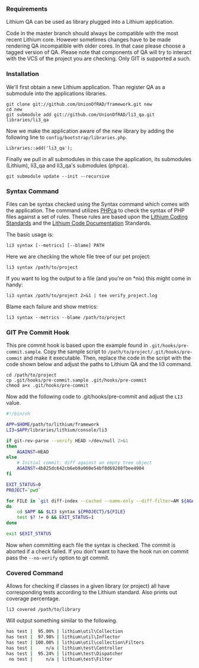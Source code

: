 ### Requirements

Lithium QA can be used as library plugged into a Lithium application. 

Code in the master branch should always be compatible with the most recent Lithium core. However sometimes changes have to be made rendering QA incompatible with older cores. In that case please choose a tagged version of QA. Please note that components of QA will try to interact with the VCS of the project you are checking. Only GIT is supported a such.

### Installation

We'll first obtain a new Lithium application. Than register QA as a submodule into the applications libraries. 

```
git clone git://github.com/UnionOfRAD/framework.git new
cd new
git submodule add git://github.com/UnionOfRAD/li3_qa.git libraries/li3_qa
```

Now we make the application aware of the new library by adding the following line to `config/bootstrap/libraries.php`.

```
Libraries::add('li3_qa');
```

Finally we pull in all submodules in this case the application, its submodules (Lithium), li3_qa and li3_qa's submodules (phpca).

```
git submodule update --init --recursive
```

### Syntax Command

Files can be syntax checked using the Syntax command which comes with the application. The command utilizes [PHPca](http://github.com/UnionOfRAD/phpca/) to check the syntax of PHP files against a set of rules. These rules are based upon the [Lithium Coding Standards](https://github.com/UnionOfRAD/lithium/wiki/Spec%3A-Coding) and the [Lithium Code Documentation](https://github.com/UnionOfRAD/lithium/wiki/Spec%3A-Documenting) Standards.

The basic usage is: 

```
li3 syntax [--metrics] [--blame] PATH
```

Here we are checking the whole file tree of our pet project:

```
li3 syntax /path/to/project
```

If you want to log the output to a file (and you're on *nix) this might come in handy:

```
li3 syntax /path/to/project 2>&1 | tee verify_project.log
```

Blame each failure and show metrics:

```
li3 syntax --metrics --blame /path/to/project
```

### GIT Pre Commit Hook

This pre commit hook is based upon the example found in `.git/hooks/pre-commit.sample`. Copy the sample script to `/path/to/project/.git/hooks/pre-commit` and make it executable. Then, replace the code in the script with the code shown below and adjust the paths to Lithium QA and the li3 command.

```
cd /path/to/project
cp .git/hooks/pre-commit.sample .git/hooks/pre-commit
chmod a+x .git/hooks/pre-commit
```
   
Now add the following code to .git/hooks/pre-commit and adjust the `LI3` value.

```sh
#!/bin/sh

APP=$HOME/path/to/lithium/framework
LI3=$APP/libraries/lithium/console/li3

if git-rev-parse --verify HEAD >/dev/null 2>&1
then
    AGAINST=HEAD
else
    # Initial commit: diff against an empty tree object
    AGAINST=4b825dc642cb6eb9a060e54bf8d69288fbee4904
fi

EXIT_STATUS=0
PROJECT=`pwd`

for FILE in `git diff-index --cached --name-only --diff-filter=AM ${AGAINST}`
do
    cd $APP && $LI3 syntax ${PROJECT}/${FILE}
    test $? != 0 && EXIT_STATUS=1
done

exit $EXIT_STATUS
```

Now when committing each file the syntax is checked. The commit is aborted if a check failed. If you don't want to have the hook run on commit pass the `--no-verify` option to git commit.

### Covered Command

Allows for checking if classes in a given library (or project) all have corresponding tests according to the Lithium standard. Also prints out coverage percentage.
```
li3 covered /path/to/library
```

Will output something similar to the following.

```sh
has test |  95.00% | lithium\util\Collection
has test |  97.98% | lithium\util\Inflector
has test | 100.00% | lithium\util\collection\Filters
has test |     n/a | lithium\test\Controller
has test |  95.24% | lithium\test\Dispatcher
 no test |     n/a | lithium\test\Filter
```

